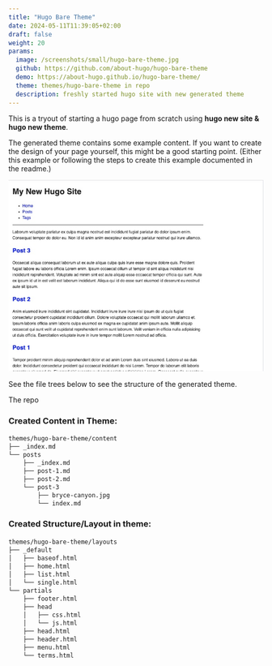 ```yaml
---
title: "Hugo Bare Theme"
date: 2024-05-11T11:39:05+02:00
draft: false
weight: 20
params:
  image: /screenshots/small/hugo-bare-theme.jpg
  github: https://github.com/about-hugo/hugo-bare-theme
  demo: https://about-hugo.github.io/hugo-bare-theme/
  theme: themes/hugo-bare-theme in repo
  description: freshly started hugo site with new generated theme
---
```


This is a tryout of starting a hugo page from scratch using 
**hugo new site  & hugo new theme**.

The generated theme contains some example content.
If you want to create the design of your page yourself, this
might be a good starting point. (Either this example or following the
steps to create this example documented in the readme.)

<!--more-->

![](/screenshots/big/hugo-bare-theme.jpg)

See the file trees below to see the structure of the generated theme.

The repo
<!--more-->
### Created Content in Theme:
```
themes/hugo-bare-theme/content
├── _index.md
└── posts
    ├── _index.md
    ├── post-1.md
    ├── post-2.md
    └── post-3
        ├── bryce-canyon.jpg
        └── index.md
```
### Created Structure/Layout in theme:

```                                                                             .
themes/hugo-bare-theme/layouts
├── _default
│   ├── baseof.html
│   ├── home.html
│   ├── list.html
│   └── single.html
└── partials
    ├── footer.html
    ├── head
    │   ├── css.html
    │   └── js.html
    ├── head.html
    ├── header.html
    ├── menu.html
    └── terms.html
```